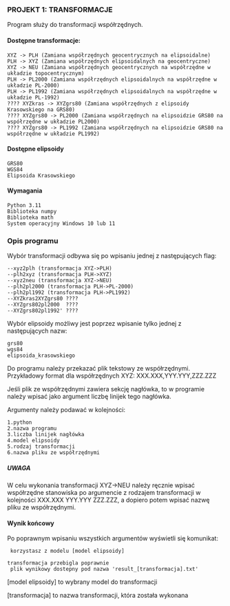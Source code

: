 ### PROJEKT 1: TRANSFORMACJE

Program służy do transformacji współrzędnych.
#### Dostępne transformacje:
```
XYZ -> PLH (Zamiana współrzędnych geocentrycznych na elipsoidalne)
PLH -> XYZ (Zamiana współrzędnych elipsoidalnych na geocentryczne)
XYZ -> NEU (Zamiana współrzędnych geocentrycznych na współrzędne w układzie topocentrycznym)
PLH -> PL2000 (Zamiana współrzędnych elipsoidalnych na współrzędne w układzie PL-2000)
PLH -> PL1992 (Zamiana współrzędnych elipsoidalnych na współrzędne w układzie PL-1992)
???? XYZkras -> XYZgrs80 (Zamiana współrzędnych z elipsoidy Krasowskiego na GRS80)
???? XYZgrs80 -> PL2000 (Zamiana współrzędnych na elipsoidzie GRS80 na współrzędne w układzie PL2000) 
???? XYZgrs80 -> PL1992 (Zamiana współrzędnych na elipsoidzie GRS80 na współrzędne w układzie PL1992)
```
#### Dostępne elipsoidy
```
GRS80
WGS84
Elipsoida Krasowskiego
```
#### Wymagania
```
Python 3.11
Biblioteka numpy
Biblioteka math
System operacyjny Windows 10 lub 11
```
### Opis programu
Wybór transformacji odbywa się po wpisaniu jednej z następujących flag:
```
--xyz2plh (transformacja XYZ->PLH)
--plh2xyz (transformacja PLH->XYZ)
--xyz2neu (transformacja XYZ->NEU)
--plh2pl2000 (transformacja PLH->PL-2000)
--plh2pl1992 (transformacja PLH->PL1992)
--XYZkras2XYZgrs80 ????
--XYZgrs802pl2000  ????
--XYZgrs802pl1992' ????
```
Wybór elipsoidy możliwy jest poprzez wpisanie tylko jednej z następujących nazw:
```
grs80
wgs84
elipsoida_krasowskiego
```
Do programu należy przekazać plik tekstowy ze współrzędnymi. Przykładowy format dla współrzędnych XYZ: 
XXX.XXX,YYY.YYY,ZZZ.ZZZ

Jeśli plik ze współrzędnymi zawiera sekcję nagłówka, to w programie należy wpisać jako argument liczbę linijek tego nagłówka.

Argumenty należy podawać w kolejności:
```
1.python
2.nazwa programu
3.liczba linijek nagłówka
4.model elipsoidy
5.rodzaj transformacji
6.nazwa pliku ze współrzędnymi

```
##### UWAGA
W celu wykonania transformacji XYZ->NEU należy ręcznie wpisać współrzędne stanowiska po argumencie z rodzajem transformacji w kolejności XXX.XXX YYY.YYY ZZZ.ZZZ, a dopiero potem wpisać nazwę pliku ze współrzędnymi.

#### Wynik końcowy
Po poprawnym wpisaniu wszystkich argumentów wyświetli się komunikat:
```
 korzystasz z modelu [model elipsoidy]

transformacja przebigla poprawnie
 plik wynikowy dostepny pod nazwa 'result_[transformacja].txt'
```
[model elipsoidy] to wybrany model do transformacji

[transformacja] to nazwa transformacji, która została wykonana